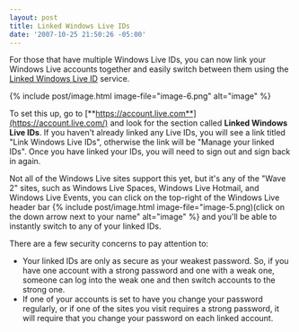 ```yaml
---
layout: post
title: Linked Windows Live IDs
date: '2007-10-25 21:50:26 -05:00'
---
```


For those that have multiple Windows Live IDs, you can now link your Windows Live accounts together and easily switch between them using the [Linked Windows Live ID](http://account.live.com) service.

{% include post/image.html image-file="image-6.png" alt="image" %} 

To set this up, go to [**https://account.live.com**](https://account.live.com/) and look for the section called **Linked Windows Live IDs**. If you haven't already linked any Live IDs, you will see a link titled "Link Windows Live IDs", otherwise the link will be "Manage your linked IDs". Once you have linked your IDs, you will need to sign out and sign back in again. 

Not all of the Windows Live sites support this yet, but it's any of the "Wave 2" sites, such as Windows Live Spaces, Windows Live Hotmail, and Windows Live Events, you can click on the top-right of the Windows Live header bar {% include post/image.html image-file="image-5.png)(click on the down arrow next to your name" alt="image" %} and you'll be able to instantly switch to any of your linked IDs. 

There are a few security concerns to pay attention to: 

*   Your linked IDs are only as secure as your weakest password. So, if you have one account with a strong password and one with a weak one, someone can log into the weak one and then switch accounts to the strong one.
*   If one of your accounts is set to have you change your password regularly, or if one of the sites you visit requires a strong password, it will require that you change your password on each linked account.
